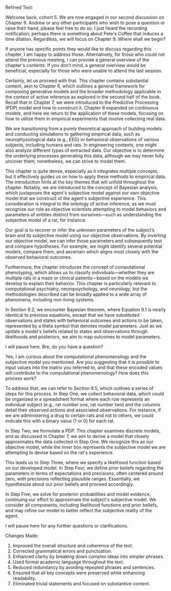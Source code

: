 Refined Text:

Welcome back, cohort 5. We are now engaged in our second discussion on Chapter 9. Andrew or any other participants who wish to pose a question or raise their hand, please feel free to do so. I just heard the recording notification; perhaps there is something about Pete's Coffee that induces a time dilation. Regardless, we will focus on Chapter 9. Where shall we begin?

If anyone has specific points they would like to discuss regarding this chapter, I am happy to address those. Alternatively, for those who could not attend the previous meeting, I can provide a general overview of the chapter's contents. If you don’t mind, a general overview would be beneficial, especially for those who were unable to attend the last session.

Certainly, let us proceed with that. This chapter contains substantial content, akin to Chapter 6, which outlines a general framework for composing generative models and the broader methodology applicable in the context of active inference as explored in the second half of the book. Recall that in Chapter 7, we were introduced to the Predictive Processing (PDP) model and how to construct it. Chapter 8 expanded on continuous models, and here we return to the application of these models, focusing on how to utilize them in empirical experiments that involve collecting real data.

We are transitioning from a purely theoretical approach of building models and conducting simulations to gathering empirical data, such as neurophysiological data (e.g., EEG) or behavioral observations of various subjects, including humans and rats. In engineering contexts, one might also analyze different types of extracted data. Our objective is to determine the underlying processes generating this data, although we may never fully uncover them; nonetheless, we can strive to model them.

This chapter is quite dense, especially as it integrates multiple concepts, but it effectively guides us on how to apply these methods to empirical data. The introduction hints at the key themes that will unfold throughout the chapter. Notably, we are introduced to the concept of Bayesian analysis, which juxtaposes the agent's subjective model against our own objective model that we construct of the agent's subjective experience. This consideration is integral to the ontology of active inference, as we must recognize our role as objective scientists attempting to model behaviors and parameters of entities distinct from ourselves—such as understanding the subjective model of a rat, for instance.

Our goal is to recover or infer the unknown parameters of the subject’s brain and its subjective model using our objective observations. By inverting our objective model, we can infer those parameters and subsequently test and compare hypotheses. For example, we might identify several potential models, compare them, and ascertain which aligns most closely with the observed behavioral outcomes. 

Furthermore, the chapter introduces the concept of computational phenotyping, which allows us to classify individuals—whether they are multiple rats in a maze or clinical patients—based on the models we develop to explain their behavior. This chapter is particularly relevant to computational psychiatry, neuropsychology, and neurology, but the methodologies described can be broadly applied to a wide array of phenomena, including non-living systems.

In Section 9.2, we encounter Bayesian theorem, where Equation 9.1 is nearly identical to previous equations, except that we have substituted observations and states with behavioral outcomes and actions to be taken, represented by a theta symbol that denotes model parameters. Just as we update a model's beliefs related to states and observations through likelihoods and posteriors, we aim to map outcomes to model parameters. 

I will pause here. Bre, do you have a question?

Yes, I am curious about the computational phenomenology and the subjective model you mentioned. Are you suggesting that it is possible to input values into the matrix you referred to, and that these encoded values will contribute to the computational phenomenology? How does this process work?

To address that, we can refer to Section 9.5, which outlines a series of steps for this process. In Step One, we collect behavioral data, which could be organized in a spreadsheet format where each row represents an individual subject (e.g., rat number one, rat number two) and the columns detail their observed actions and associated observations. For instance, if we are administering a drug to certain rats and not to others, we could indicate this with a binary value (1 or 0) for each rat.

In Step Two, we formulate a PDP. This chapter examines discrete models, and as discussed in Chapter 7, we aim to derive a model that closely approximates the data collected in Step One. We recognize this as our objective model, while the inner box represents the subjective model we are attempting to devise based on the rat's experience.

This leads us to Step Three, where we specify a likelihood function based on our developed model. In Step Four, we define prior beliefs regarding the parameters in terms of expectations and precisions, often centered around zero, with precisions reflecting plausible ranges. Essentially, we hypothesize about our prior beliefs and proceed accordingly.

In Step Five, we solve for posterior probabilities and model evidence, continuing our effort to approximate the subject's subjective model. We consider all components, including likelihood functions and prior beliefs, and may refine our model to better reflect the subjective reality of the agent.

I will pause here for any further questions or clarifications.

Changes Made:
1. Improved the overall structure and coherence of the text.
2. Corrected grammatical errors and punctuation.
3. Enhanced clarity by breaking down complex ideas into simpler phrases.
4. Used formal academic language throughout the text.
5. Reduced redundancy by avoiding repeated phrases and sentences.
6. Ensured that all key concepts were preserved while enhancing readability.
7. Eliminated trivial statements and focused on substantive content.
